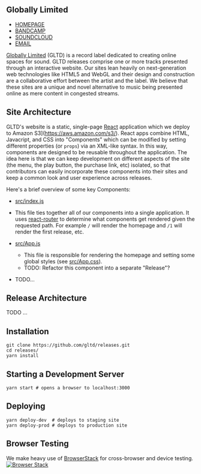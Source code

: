 ## Globally Limited

- [HOMEPAGE](https://globally.ltd)
- [BANDCAMP](https://gltd.bandcamp.com)
- [SOUNDCLOUD](https://soundcloud.com)
- [EMAIL](mailto:dev[at]globally[dot]ltd)

[Globally Limited](https://globally.ltd) (GLTD) is a record label dedicated to creating online spaces for sound. GLTD releases comprise one or more tracks presented through an interactive website. Our sites lean heavily on next-generation web technologies like HTML5 and WebGL and their design and construction are a collaborative effort between the artist and the label. We believe that these sites are a unique and novel alternative to music being presented online as mere content in congested streams.

## Site Architecture

GLTD's website is a static, single-page [React](https://reactjs.org/) application which we deploy to Amazon S3](https://aws.amazon.com/s3/). React apps combine HTML, Javacript, and CSS into "Components" which can be modified by setting different properties (or `props`) via an XML-like syntax. In this way, components are designed to be reusable throughout the application. The idea here is that we can keep development on different aspects of the site (the menu, the play button, the purchase link, etc) isolated, so that contributors can easily incorporate these components into their sites and keep a common look and user experience across releases.

Here's a brief overview of some key Components:

-  [src/index.js](src/index.js)
  * This file ties together all of our components into a single application. It uses [react-router](https://github.com/ReactTraining/react-router) to determine what components get rendered given the requested path. For example `/` will render the homepage and `/1` will render the first release, etc.

- [src/App.js](src.App.js)
  * This file is responsible for rendering the homepage and setting some global styles (see [src/App.css](src/App.css)).
  * TODO: Refactor this component into a separate "Release"?

- TODO...

## Release Architecture

TODO ...

## Installation

```
git clone https://github.com/gltd/releases.git
cd releases/
yarn install
```

## Starting a Development Server
```
yarn start # opens a browser to localhost:3000
```

## Deploying

```
yarn deploy-dev  # deploys to staging site
yarn deploy-prod # deploys to production site
```

## Browser Testing

We make heavy use of [BrowserStack](https://browserstack.com) for cross-browser and device testing.
[![Browser Stack](https://github.com/gltd/releases/raw/master/public/assets/browserstack-logo.png)](https://www.browserstack.com/)

